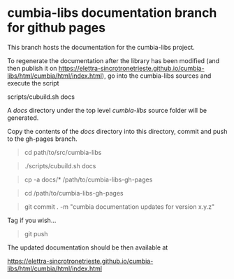 # cumbia-libs documentation branch for github pages

This branch hosts the documentation for the cumbia-libs project.

To regenerate the documentation after the library has been modified (and then publish it on https://elettra-sincrotronetrieste.github.io/cumbia-libs/html/cumbia/html/index.html), go into the cumbia-libs sources and execute the script

scripts/cubuild.sh  docs

A *docs* directory under the top level *cumbia-libs* source folder will be generated.

Copy the contents of the *docs* directory into this directory, commit and push to the gh-pages branch.

> cd path/to/src/cumbia-libs

> ./scripts/cubuild.sh  docs

> cp -a docs/* /path/to/cumbia-libs-gh-pages

> cd /path/to/cumbia-libs-gh-pages

> git commit . -m "cumbia documentation updates for version x.y.z"

Tag if you wish...

> git push

The  updated documentation should be then available at


https://elettra-sincrotronetrieste.github.io/cumbia-libs/html/cumbia/html/index.html


